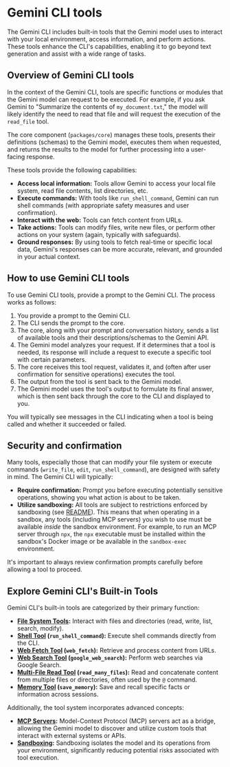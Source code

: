 # Gemini CLI tools

The Gemini CLI includes built-in tools that the Gemini model uses to interact with your local environment, access information, and perform actions. These tools enhance the CLI's capabilities, enabling it to go beyond text generation and assist with a wide range of tasks.

## Overview of Gemini CLI tools

In the context of the Gemini CLI, tools are specific functions or modules that the Gemini model can request to be executed. For example, if you ask Gemini to "Summarize the contents of `my_document.txt`," the model will likely identify the need to read that file and will request the execution of the `read_file` tool.

The core component (`packages/core`) manages these tools, presents their definitions (schemas) to the Gemini model, executes them when requested, and returns the results to the model for further processing into a user-facing response.

These tools provide the following capabilities:

- **Access local information:** Tools allow Gemini to access your local file system, read file contents, list directories, etc.
- **Execute commands:** With tools like `run_shell_command`, Gemini can run shell commands (with appropriate safety measures and user confirmation).
- **Interact with the web:** Tools can fetch content from URLs.
- **Take actions:** Tools can modify files, write new files, or perform other actions on your system (again, typically with safeguards).
- **Ground responses:** By using tools to fetch real-time or specific local data, Gemini's responses can be more accurate, relevant, and grounded in your actual context.

## How to use Gemini CLI tools

To use Gemini CLI tools, provide a prompt to the Gemini CLI. The process works as follows:

1.  You provide a prompt to the Gemini CLI.
2.  The CLI sends the prompt to the core.
3.  The core, along with your prompt and conversation history, sends a list of available tools and their descriptions/schemas to the Gemini API.
4.  The Gemini model analyzes your request. If it determines that a tool is needed, its response will include a request to execute a specific tool with certain parameters.
5.  The core receives this tool request, validates it, and (often after user confirmation for sensitive operations) executes the tool.
6.  The output from the tool is sent back to the Gemini model.
7.  The Gemini model uses the tool's output to formulate its final answer, which is then sent back through the core to the CLI and displayed to you.

You will typically see messages in the CLI indicating when a tool is being called and whether it succeeded or failed.

## Security and confirmation

Many tools, especially those that can modify your file system or execute commands (`write_file`, `edit`, `run_shell_command`), are designed with safety in mind. The Gemini CLI will typically:

- **Require confirmation:** Prompt you before executing potentially sensitive operations, showing you what action is about to be taken.
- **Utilize sandboxing:** All tools are subject to restrictions enforced by sandboxing (see [README](../../README.md#sandboxing)). This means that when operating in a sandbox, any tools (including MCP servers) you wish to use must be available _inside_ the sandbox environment. For example, to run an MCP server through `npx`, the `npx` executable must be installed within the sandbox's Docker image or be available in the `sandbox-exec` environment.

It's important to always review confirmation prompts carefully before allowing a tool to proceed.

## Explore Gemini CLI's Built-in Tools

Gemini CLI's built-in tools are categorized by their primary function:

- **[File System Tools](./file-system.md):** Interact with files and directories (read, write, list, search, modify).
- **[Shell Tool](./shell.md) (`run_shell_command`):** Execute shell commands directly from the CLI.
- **[Web Fetch Tool](./web-fetch.md) (`web_fetch`):** Retrieve and process content from URLs.
- **[Web Search Tool](./web-search.md) (`google_web_search`):** Perform web searches via Google Search.
- **[Multi-File Read Tool](./multi-file.md) (`read_many_files`):** Read and concatenate content from multiple files or directories, often used by the `@` command.
- **[Memory Tool](./memory.md) (`save_memory`):** Save and recall specific facts or information across sessions.

Additionally, the tool system incorporates advanced concepts:

- **[MCP Servers](./mcp-server.md):** Model-Context Protocol (MCP) servers act as a bridge, allowing the Gemini model to discover and utilize custom tools that interact with external systems or APIs.
- **[Sandboxing](../sandbox.md):** Sandboxing isolates the model and its operations from your environment, significantly reducing potential risks associated with tool execution.
